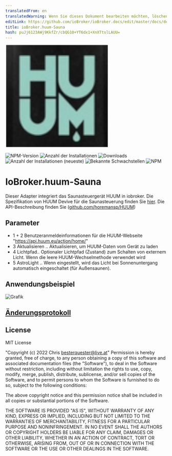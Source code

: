 ```yaml
---
translatedFrom: en
translatedWarning: Wenn Sie dieses Dokument bearbeiten möchten, löschen Sie bitte das Feld "translationsFrom". Andernfalls wird dieses Dokument automatisch erneut übersetzt
editLink: https://github.com/ioBroker/ioBroker.docs/edit/master/docs/de/adapterref/iobroker.huum-sauna/README.md
title: ioBroker.huum-Sauna
hash: puJj6123AWj9KkfZr/cbQG10+YT6dx1+XnXTtslLAUU=
---
```

![Logo](../../../en/adapterref/iobroker.huum-sauna/admin/huum-sauna.png)

![NPM-Version](https://img.shields.io/npm/v/iobroker.huum-sauna.svg)
![Anzahl der Installationen](https://iobroker.live/badges/huum-sauna-stable.svg)
![Downloads](https://img.shields.io/npm/dm/iobroker.huum-sauna)
![Anzahl der Installationen (neueste)](https://iobroker.live/badges/huum-sauna-installed.svg)
![Bekannte Schwachstellen](https://snyk.io/test/github/Chris-656/ioBroker.huum-sauna/badge.svg)
![NPM](https://nodei.co/npm/iobroker.huum-sauna.png?downloads=true)

# IoBroker.huum-Sauna
Dieser Adapter integriert das Saunasteuergerät HUUM in iobroker.
Die Spezifikation von HUUM Devive für die Saunasteuerung finden Sie [hier](https://huum.de/). Die API-Beschreibung finden Sie ([github.com/horemansp/HUUM](https://github.com/horemansp/HUUM))

## Parameter
- 1 + 2 Benutzeranmeldeinformationen für die HUUM-Webseite "https://api.huum.eu/action/home/"
- 3 Aktualisieren .. Aktualisieren, um HUUM-Daten vom Gerät zu laden
- 4 Lichtpfad.. Optionaler Lichtpfad (Zustand) zum Schalten von externem Licht. Wenn die leere HUUM-Wechselmethode verwendet wird
- 5 AstroLight .. Wenn eingestellt, wird das Licht bei Sonnenuntergang automatisch eingeschaltet (für Außensaunen).

## Anwendungsbeispiel
![Grafik](https://user-images.githubusercontent.com/56934142/150417838-425261da-a6c7-47b3-bf1b-2af6035ffd59.png)

## [Änderungsprotokoll](CHANGELOG.md)

## License
MIT License

"Copyright (c) 2022 Chris <besterquester@live.at>"
Permission is hereby granted, free of charge, to any person obtaining a copy
of this software and associated documentation files (the "Software"), to deal
in the Software without restriction, including without limitation the rights
to use, copy, modify, merge, publish, distribute, sublicense, and/or sell
copies of the Software, and to permit persons to whom the Software is
furnished to do so, subject to the following conditions:

The above copyright notice and this permission notice shall be included in all
copies or substantial portions of the Software.

THE SOFTWARE IS PROVIDED "AS IS", WITHOUT WARRANTY OF ANY KIND, EXPRESS OR
IMPLIED, INCLUDING BUT NOT LIMITED TO THE WARRANTIES OF MERCHANTABILITY,
FITNESS FOR A PARTICULAR PURPOSE AND NONINFRINGEMENT. IN NO EVENT SHALL THE
AUTHORS OR COPYRIGHT HOLDERS BE LIABLE FOR ANY CLAIM, DAMAGES OR OTHER
LIABILITY, WHETHER IN AN ACTION OF CONTRACT, TORT OR OTHERWISE, ARISING FROM,
OUT OF OR IN CONNECTION WITH THE SOFTWARE OR THE USE OR OTHER DEALINGS IN THE
SOFTWARE.